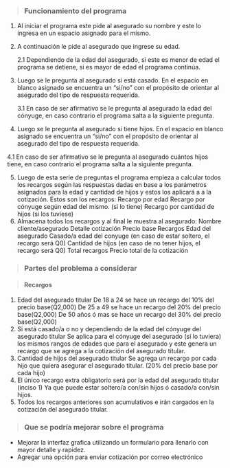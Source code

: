 > ### Funcionamiento del programa

1. Al iniciar el programa este pide al asegurado su nombre y este
   lo ingresa en un espacio asignado para el mismo.

2. A continuación le pide al asegurado que ingrese su edad.

   2.1 Dependiendo de la edad del asegurado, si este es menor de edad
       el programa se detiene, si es mayor de edad el programa continúa.

3. Luego se le pregunta al asegurado si está casado. En el espacio
   en blanco asignado se encuentra un “si/no” con el propósito de
   orientar al asegurado del tipo de respuesta requerida.

   3.1 En caso de ser afirmativo se le pregunta al asegurado la edad del
       cónyuge, en caso contrario el programa salta a la siguiente pregunta.

4. Luego se le pregunta al asegurado si tiene hijos. En el espacio en
   blanco asignado se encuentra un “si/no” con el propósito de orientar
   al asegurado del tipo de respuesta requerida.

4.1 En caso de ser afirmativo se le pregunta al asegurado cuántos hijos
    tiene, en caso contrario el programa salta a la siguiente pregunta.

5. Luego de esta serie de preguntas el programa empieza a calcular todos
   los recargos según las respuestas dadas en base a los parámetros
   asignados para la edad y cantidad de hijos y estos los aplicará a
   a la cotización. Estos son los recargos:
   Recargo por edad
   Recargo por cónyuge según edad del mismo. (si lo tiene)
   Recargo por cantidad de hijos (si los tuviese)
6. Almacena todos los recargos y al final le muestra al asegurado:
   Nombre cliente/asegurado
   Detalle cotización
   Precio base
   Recargos
   Edad del asegurado
   Casado/a edad del conyuge (en caso de estar soltero, el recargo será Q0)
   Cantidad de hijos (en caso de no tener hijos, el recargo será Q0)
   Total recargos
   Precio total de la cotización


> ### Partes del problema a considerar

> #### Recargos
1. Edad del asegurado titular
   De 18 a 24 se hace un recargo del 10% del precio base(Q2,000)
   De 25 a 49 se hace un recargo del 20% del precio base(Q2,000)
   De 50 años ó mas se hace un recargo del 30% del precio base(Q2,000)
2. Si está casado/a o no y dependiendo de la edad del cónyuge del
   asegurado titular
   Se aplica para el cónyuge del asegurado (sí lo tuviera) los mismos
   rangos de edades que para el asegurado y este genera un recargo que se
   agrega a la cotización del asegurado titular.
3. Cantidad de hijos del asegurado titular
   Se agrega un recargo por cada hijo que quiera asegurar el asegurado
   titular. (20% del precio base por cada hijo)
4. El único recargo extra obligatorio será por la edad del asegurado titular (inciso 1)
   Ya que puede estar soltero/a con/sin hijos ó casado/a con/sin hijos.
5. Todos los recargos anteriores son acumulativos e irán cargados en la
   cotización del asegurado titular.


> ### Que se podría mejorar sobre el programa

- Mejorar la interfaz grafica utilizando un formulario para llenarlo
  con mayor detalle y rapidez.
- Agregar una opción para enviar cotización por correo electrónico
